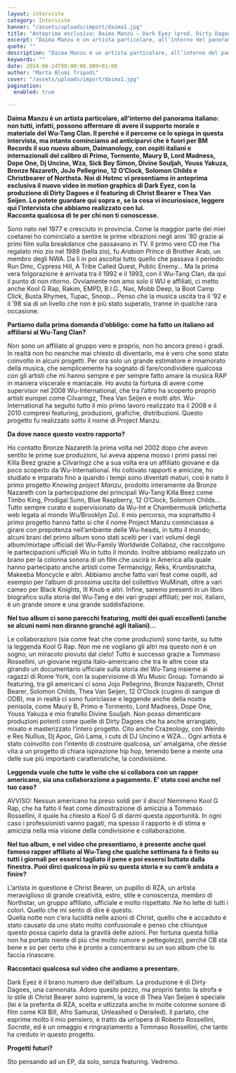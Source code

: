 ```yaml
---
layout: interviste
category: Interviste
banner: "/assets/uploads/import/daima1.jpg"
title: "Anteprima esclusiva: Daima Manzu – Dark Eyez (prod. Dirty Dagoes)"
excerpt: "Daima Manzu è un artista particolare, all’interno del panorama italiano: non tutti, infatti, possono affermare di avere il supporto morale e materiale del Wu-Tang Clan. Il perché e il percome ce lo spiega in questa intervista, ma intanto cominciamo ad anticiparvi che è fuori per BM Records il suo nuovo album, Daimanology, con ospiti italiani…"
quote: ""
description: "Daima Manzu è un artista particolare, all’interno del panorama italiano: non tutti, infatti, possono affermare di avere il supporto morale e materiale del Wu-Tang Clan. Il perché e il percome ce lo spiega in questa intervista, ma intanto cominciamo ad anticiparvi che è fuori per BM Records il suo nuovo album, Daimanology, con ospiti italiani…"
keywords: ""
date: 2014-06-24T00:00:00.000+01:00
author: "Marta Blumi Tripodi"
cover: "/assets/uploads/import/daima1.jpg"
pagination:
  enabled: true

---
```


[](https://hotmc.com/wp-content/uploads/2014/06/daima1.jpg)

**Daima Manzu è un artista particolare, all’interno del panorama italiano: non tutti, infatti, possono affermare di avere il supporto morale e materiale del Wu-Tang Clan. Il perché e il percome ce lo spiega in questa intervista, ma intanto cominciamo ad anticiparvi che è fuori per BM Records il suo nuovo album, Daimanology, con ospiti italiani e internazionali del calibro di Primo, Tormento, Maury B, Lord Madness, Dope One, Dj Uncino, Wza, Sick Boy Simon, Divine Souljah, Youss Yakuza, Bronze Nazareth, JoJo Pellegrino, 12 O’Clock, Solomon Childs e Christbearer of Northsta. Noi di Hotmc vi presentiamo in anteprima esclusiva il nuovo video in motion graphics di Dark Eyez, con la produzione di Dirty Dagoes e il featuring di Christ Bearer e Thea Van Seijen. Lo potete guardare qui sopra e, se la cosa vi incuriosisce, leggere qui l’intervista che abbiamo realizzato con lui.**  
**Racconta qualcosa di te per chi non ti conoscesse.**

Sono nato nel 1977 e cresciuto in provincia. Come la maggior parte dei miei coetanei ho cominciato a sentire le prime vibrazioni negli anni ’80 grazie ai primi film sulla breakdance che passavano in TV. Il primo vero CD me l’ha regalato mio zio nel 1989 (bella zio), fu _Arabian Prince_ di Brother Arab, un membro degli NWA. Da lì in poi ascoltai tutto quello che passava il periodo: Run Dmc, Cypress Hill, A Tribe Called Quest, Public Enemy… Ma la prima vera folgorazione è arrivata tra il 1992 e il 1993, con il Wu-Tang Clan, da qui il punto di non ritorno. Ovviamente non amo solo il WU e affiliati, ci metto anche Kool G Rap, Rakim, EMPD, B.I.G., Nas, Mobb Deep, la Boot Camp Click, Busta Rhymes, Tupac, Snoop… Penso che la musica uscita tra il ’92 e il ’98 sia di un livello che non è più stato superato, tranne in qualche rara occasione.

**Partiamo dalla prima domanda d’obbligo: come ha fatto un italiano ad affiliarsi al Wu-Tang Clan?**

Non sono un affiliato al gruppo vero e proprio, non ho ancora preso i gradi. In realtà non ho neanche mai chiesto di diventarlo, ma è vero che sono stato coinvolto in alcuni progetti. Per ora solo un grande estimatore e innamorato della musica, che semplicemente ha sognato di fare/condividere qualcosa con gli artisti che mi hanno sempre e per sempre fatto amare la musica RAP in maniera viscerale e maniacale. Ho avuto la fortuna di avere come supervisor nel 2008 Wu-International, che tra l’altro ha scoperto proprio artisti europei come Cilvaringz, Thea Van Seijen e molti altri. Wu-International ha seguito tutto il mio primo lavoro realizzato tra il 2008 e il 2010 compresi featuring, produzioni, grafiche, distribuzioni. Questo progetto fu realizzato sotto il nome di Project Manzu.

**Da dove nasce questo vostro rapporto?**

Ho contatto Bronze Nazareth la prima volta nel 2002 dopo che avevo sentito le prime sue produzioni, lui aveva appena mosso i primi passi nei Killa Beez grazie a Cilvaringz che a sua volta era un affiliato giovane e da poco scoperto da Wu-International. Ho coltivato rapporti e amicizie, ho studiato e imparato fino a quando i tempi sono diventati maturi, così è nato il primo progetto _Knowing project Manzu_, prodotto interamente da Bronze Nazareth con la partecipazione dei principali Wu-Tang Killa Beez come Timbo King, Prodigal Sunn, Blue Raspberry, 12 O’Clock, Solomon Childs… Tutto sempre curato e supervisionato da Wu-Int e Chambermusik (etichetta web legata al mondo Wu/Brooklyn Zu). Il mio percorso, ma soprattutto il primo progetto hanno fatto si che il nome Project Manzu cominciasse a girare con prepotenza nell’ambiente delle Wu-heads, in tutto il mondo; alcuni brani del primo album sono stati scelti per i vari volumi degli album/mixtape ufficiali del Wu-Family Worldwide Collaboz, che raccolgono le partecipazioni ufficiali Wu in tutto il mondo. Inoltre abbiamo realizzato un brano per la colonna sonora di un film che uscirà in America alla quale hanno partecipato anche artisti come Termanolgy, Reks, Krumbsnatcha, Makeeba Moncycle e altri. Abbiamo anche fatto vari feat come ospiti, ad esempio per l’album di prossima uscita del collettivo WuMinati, oltre a vari cameo per Black Knights, Ill Knob e altri. Infine, saremo presenti in un libro biografico sulla storia del Wu-Tang e dei vari gruppi affiliati; per noi, italiani, è un grande onore e una grande soddisfazione.

**Nel tuo album ci sono parecchi featuring, molti dei quali eccellenti (anche se alcuni nomi non diranno granché agli italiani)…**

Le collaborazioni (sia come feat che come produzioni) sono tante, su tutte la leggenda Kool G Rap. Non me ne vogliano gli altri ma questo non è un sogno, un miracolo piovuto dal cielo! Tutto è successo grazie a Tommaso Rossellini, un giovane regista italo-americano che tra le altre cose sta girando un documentario ufficiale sulla storia del Wu-Tang insieme ai ragazzi di Rome York, con la supervisione di Wu Music Group. Tornando ai featuring, tra gli americani ci sono Jojo Pellegrino, Bronze Nazareth, Christ Bearer, Solomon Childs, Thea Van Seijen, 12 O’Clock (cugino di sangue di ODB), ma in realtà ci sono fuoriclasse e leggende anche della nostra penisola, come Maury B, Primo e Tormento, Lord Madness, Dope One, Youss Yakuza e mio fratello Divine Souljah. Non posso dimenticare produzioni potenti come quelle di Dirty Dagoes che ha anche arrangiato, mixato e masterizzato l’intero progetto. Cito anche Crazeology, con Weirdo e Res Nullius, Dj Apoc, Giò Lama, i cuts di DJ Uncino e WZA… Ogni artista è stato coinvolto con l’intento di costruire qualcosa, un’ amalgama, che desse vita a un progetto di chiara ispirazione hip hop, tenendo bene a mente una delle sue più importanti caratteristiche, la condivisione.

**Leggenda vuole che tutte le volte che si collabora con un rapper americano, sia una collaborazione a pagamento. E’ stato così anche nel tuo caso?**

AVVISO: Nessun americano ha preso soldi per il disco! Nemmeno Kool G Rap, che ha fatto il feat come dimostrazione di amicizia a Tommaso Rossellini, il quale ha chiesto a Kool G di darmi questa opportunità. In ogni caso i professionisti vanno pagati, ma spesso il rapporto è di stima e amicizia nella mia visione della condivisione e collaborazione.  

**Nel tuo album, e nel video che presentiamo, è presente anche quel famoso rapper affiliato al Wu-Tang che qualche settimana fa è finito su tutti i giornali per essersi tagliato il pene e poi essersi buttato dalla finestra. Puoi dirci qualcosa in più su questa storia e su com’è andata a finire?**

L’artista in questione è Christ Bearer, un pupillo di RZA, un artista meraviglioso di grande creatività, estro, stile e conoscenza, membro di Northstar, un gruppo affiliato, ufficiale e molto rispettato. Ne ho lette di tutti i colori. Quello che mi sento di dire è questo.  
Quella notte non c’era lucidità nelle azioni di Christ, quello che è accaduto è stato causato da uno stato molto confusionale e penso che chiunque questo possa capirlo data la gravità delle azioni. Per fortuna questa follia non ha portato niente di più che molto rumore e pettegolezzi, perché CB sta bene e so per certo che è pronto a concentrarsi su un suo album che lo faccia rinascere.

**Raccontaci qualcosa sul video che andiamo a presentare.**

Dark Eyez è il brano numero due dell’album. La produzione è di Dirty Dagoes, una cannonata. Adoro questo pezzo, ma proprio tanto: la strofa e lo stile di Christ Bearer sono supremi, la voce di Thea Van Seijen è speciale (lei è la preferita di RZA, scelta e utlizzata anche in molte colonne sonore di film come Kill Bill, Afro Samurai, Unleashed o Derailed). Il parlato, che esprime molto il mio pensiero, è tratto da un’opera di Roberto Rossellini, _Socrate_, ed è un omaggio e ringraziamento a Tommaso Rossellini, che tanto ha creduto in questo progetto.

**Progetti futuri?**

Sto pensando ad un EP, da solo, senza featuring. Vedremo.